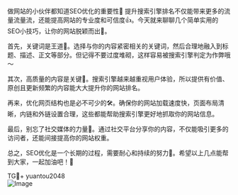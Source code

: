 做网站的小伙伴都知道SEO优化的重要性👀 提升搜索引擎排名不仅能带来更多的流量流量流，还能提高网站的专业度和可信度👍。今天就来聊聊几个简单实用的SEO小技巧，让你的网站脱颖而出🌟。

首先，关键词是王道🔑。选择与你的内容紧密相关的关键词，然后合理地融入到标题、描述、正文等部分。但记得不要过度堆砌，这样容易被搜索引擎判定为作弊哦～

其次，高质量的内容是关键📝。搜索引擎越来越重视用户体验，所以提供有价值、原创且更新频繁的内容能大大提升你的网站排名。

再来，优化网页结构也是必不可少的🛠️。确保你的网站加载速度快，页面布局清晰，内链和外链设置合理，这些都能帮助搜索引擎更好地抓取你的网站信息。

最后，别忘了社交媒体的力量📢。通过社交平台分享你的内容，不仅能吸引更多的访问者，还能间接提高你的网站权重。

总之，SEO优化是一个长期的过程，需要耐心和持续的努力💪。希望以上几点能帮到大家，一起加油吧！🚀

TG💪+ yuantou2048  
![Image](https://github.com/user-attachments/assets/42a5a4a5-fea9-4a1d-8aa0-73e57e430cca)